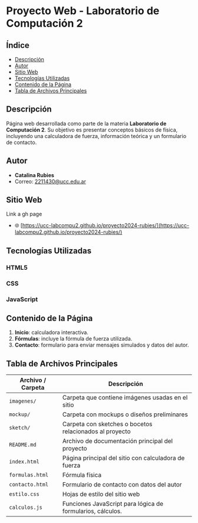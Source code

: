 # Proyecto Web - Laboratorio de Computación 2

## Índice

- [Descripción](#descripción)
- [Autor](#autor)
- [Sitio Web](#sitio-web)
- [Tecnologías Utilizadas](#tecnologías-utilizadas)
- [Contenido de la Página](#contenido-de-la-página)
- [Tabla de Archivos Principales](#tabla-de-archivos-principales)

## Descripción

Página web desarrollada como parte de la materia **Laboratorio de Computación 2**. Su objetivo es presentar conceptos básicos de física, incluyendo una calculadora de fuerza, información teórica y un formulario de contacto.

## Autor

- **Catalina Rubies**
- Correo: 2211430@ucc.edu.ar

## Sitio Web

Link a gh page

- 🌐 [https://ucc-labcompu2.github.io/proyecto2024-rubies/](https://ucc-labcompu2.github.io/proyecto2024-rubies/)


## Tecnologías Utilizadas

### HTML5
### CSS
### JavaScript

## Contenido de la Página

1. **Inicio**: calculadora interactiva.
2. **Fórmulas**: incluye la fórmula de fuerza utilizada.
3. **Contacto**: formulario para enviar mensajes simulados y datos del autor.


## Tabla de Archivos Principales

| Archivo / Carpeta | Descripción                                                        |
|-------------------|------------------------------------------------------------------|
| `imagenes/`       | Carpeta que contiene imágenes usadas en el sitio                  |
| `mockup/`         | Carpeta con mockups o diseños preliminares                        |
| `sketch/`         | Carpeta con sketches o bocetos relacionados al proyecto          |
| `README.md`       | Archivo de documentación principal del proyecto                   |
| `index.html`      | Página principal del sitio con calculadora de fuerza               |
| `formulas.html`   | Fórmula física                                                     |
| `contacto.html`   | Formulario de contacto con datos del autor                        |
| `estilo.css`      | Hojas de estilo del sitio web                                     |
| `calculos.js`     | Funciones JavaScript para lógica de formularios, cálculos.        |
